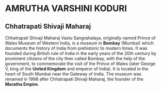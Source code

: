 # AMRUTHA VARSHINI KODURI
## Chhatrapati Shivaji Maharaj
Chhatrapati Shivaji Maharaj Vastu Sangrahalaya, originally named Prince of Wales Museum of Western India, is a museum in **Bombay** (Mumbai) which documents the history of India from prehistoric to modern times. It was founded during British rule of India in the  early years of the 20th century by prominent citizens of the city then called Bombay, with the help of the government, to commemorate the visit of the Prince of Wales (later George V, king of the **United Kingdom** and emperor of India). It is located in the heart of South Mumbai near the Gateway of India. The museum was renamed in 1998 after Chhatrapati Shivaji Maharaj, the founder of the **Maratha Empire**.